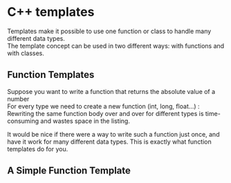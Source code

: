 # C++ templates

  Templates make it possible to use one function or class to handle many different data types.<br>
  The template concept can be used in two different ways: with functions and with classes.

  ## Function Templates

  Suppose you want to write a function that returns the absolute value of a number<br>
  For every type we need to create a new function (int, long, float...) : Rewriting the same function body over and over for different types is time-consuming and
  wastes space in the listing.<br>

  It would be nice if there were a way to write such a function just once, and have it work for many different data types. This is exactly what function templates do for you.<br>

  ## A Simple Function Template
  
